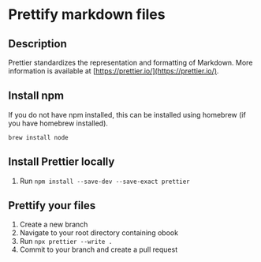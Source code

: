 # Prettify markdown files

## Description
Prettier standardizes the representation and formatting of Markdown. More information is available at [https://prettier.io/](https://prettier.io/).

## Install npm

If you do not have npm installed, this can be installed using homebrew (if you have homebrew installed).

`brew install node`

## Install Prettier locally

1. Run `npm install --save-dev --save-exact prettier`

## Prettify your files

1. Create a new branch
1. Navigate to your root directory containing obook
1. Run `npx prettier --write .`
1. Commit to your branch and create a pull request